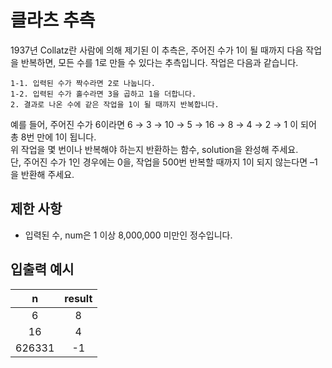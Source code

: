 # 클라츠 추측

1937년 Collatz란 사람에 의해 제기된 이 추측은, 주어진 수가 1이 될 때까지 다음 작업을 반복하면, 모든 수를 1로 만들 수 있다는 추측입니다. 작업은 다음과 같습니다.

```
1-1. 입력된 수가 짝수라면 2로 나눕니다. 
1-2. 입력된 수가 홀수라면 3을 곱하고 1을 더합니다. 
2. 결과로 나온 수에 같은 작업을 1이 될 때까지 반복합니다. 
```

예를 들어, 주어진 수가 6이라면 6 → 3 → 10 → 5 → 16 → 8 → 4 → 2 → 1 이 되어 총 8번 만에 1이 됩니다.  
위 작업을 몇 번이나 반복해야 하는지 반환하는 함수, solution을 완성해 주세요.   
단, 주어진 수가 1인 경우에는 0을, 작업을 500번 반복할 때까지 1이 되지 않는다면 –1을 반환해 주세요.


## 제한 사항

- 입력된 수, num은 1 이상 8,000,000 미만인 정수입니다.


## 입출력 예시

| n |	result |
| :-----: | :------: |
| 6 |	8 |
| 16 |	4 |
| 626331 |	-1 |